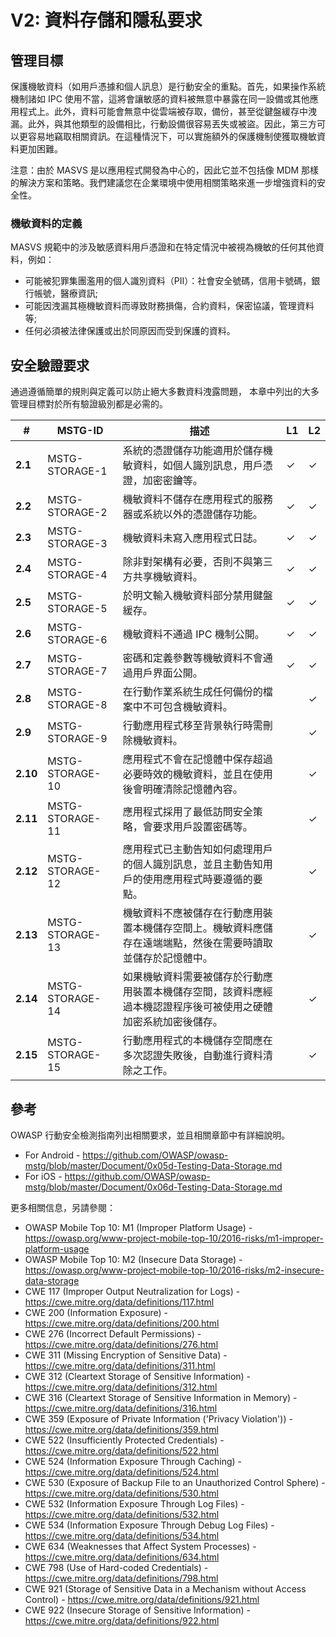 # V2: 資料存儲和隱私要求

## 管理目標

保護機敏資料（如用戶憑據和個人訊息）是行動安全的重點。首先，如果操作系統機制諸如 IPC 使用不當，這將會讓敏感的資料被無意中暴露在同一設備或其他應用程式上。此外，資料可能會無意中從雲端被存取，備份，甚至從鍵盤緩存中洩漏。此外，與其他類型的設備相比，行動設備很容易丟失或被盜。因此，第三方可以更容易地竊取相關資訊。在這種情況下，可以實施額外的保護機制使獲取機敏資料更加困難。

注意：由於 MASVS 是以應用程式開發為中心的，因此它並不包括像 MDM 那樣的解決方案和策略。我們建議您在企業環境中使用相關策略來進一步增強資料的安全性。

### 機敏資料的定義

MASVS 規範中的涉及敏感資料用戶憑證和在特定情況中被視為機敏的任何其他資料，例如：

- 可能被犯罪集團濫用的個人識別資料（PII）：社會安全號碼，信用卡號碼，銀行帳號，醫療資訊;
- 可能因洩漏其極機敏資料而導致財務損傷，合約資料，保密協議，管理資料等;
- 任何必須被法律保護或出於同原因而受到保護的資料。

## 安全驗證要求

通過遵循簡單的規則與定義可以防止絕大多數資料洩露問題， 本章中列出的大多管理目標對於所有驗證級別都是必需的。

| # | MSTG-ID | 描述 | L1 | L2 |
| -- | ---------- | ---------------------- | - | - |
| **2.1** | MSTG-STORAGE-1 | 系統的憑證儲存功能適用於儲存機敏資料，如個人識別訊息，用戶憑證，加密密鑰等。 | ✓ | ✓ |
| **2.2** | MSTG-STORAGE-2 | 機敏資料不儲存在應用程式的服務器或系統以外的憑證儲存功能。 | ✓ | ✓ |
| **2.3** | MSTG-STORAGE-3 | 機敏資料未寫入應用程式日誌。 | ✓ | ✓ |
| **2.4** | MSTG-STORAGE-4 | 除非對架構有必要，否則不與第三方共享機敏資料。  | ✓ | ✓ |
| **2.5** | MSTG-STORAGE-5 | 於明文輸入機敏資料部分禁用鍵盤緩存。 | ✓ | ✓ |
| **2.6** | MSTG-STORAGE-6 | 機敏資料不通過 IPC 機制公開。 | ✓ | ✓ |
| **2.7** | MSTG-STORAGE-7 | 密碼和定義參數等機敏資料不會通過用戶界面公開。 | ✓ | ✓ |
| **2.8** | MSTG-STORAGE-8 | 在行動作業系統生成任何備份的檔案中不可包含機敏資料。 |   | ✓ |
| **2.9** | MSTG-STORAGE-9 | 行動應用程式移至背景執行時需刪除機敏資料。 |  | ✓ |
| **2.10** | MSTG-STORAGE-10 | 應用程式不會在記憶體中保存超過必要時效的機敏資料，並且在使用後會明確清除記憶體內容。 |  | ✓ |
| **2.11** | MSTG-STORAGE-11 | 應用程式採用了最低訪問安全策略，會要求用戶設置密碼等。 |  | ✓ |
| **2.12** | MSTG-STORAGE-12 | 應用程式已主動告知如何處理用戶的個人識別訊息，並且主動告知用戶的使用應用程式時要遵循的要點。 |  | ✓ |
| **2.13** | MSTG-STORAGE-13 | 機敏資料不應被儲存在行動應用裝置本機儲存空間上。機敏資料應儲存在遠端端點，然後在需要時讀取並儲存於記憶體中。 |  | ✓ |
| **2.14** | MSTG-STORAGE-14 | 如果機敏資料需要被儲存於行動應用裝置本機儲存空間，該資料應經過本機認證程序後可被使用之硬體加密系統加密後儲存。 |  | ✓ |
| **2.15** | MSTG-STORAGE-15 | 行動應用程式的本機儲存空間應在多次認證失敗後，自動進行資料清除之工作。 |  | ✓ |

## 參考

OWASP 行動安全檢測指南列出相關要求，並且相關章節中有詳細說明。

- For Android - <https://github.com/OWASP/owasp-mstg/blob/master/Document/0x05d-Testing-Data-Storage.md>
- For iOS - <https://github.com/OWASP/owasp-mstg/blob/master/Document/0x06d-Testing-Data-Storage.md>

更多相關信息，另請參閱：

- OWASP Mobile Top 10: M1 (Improper Platform Usage) - <https://owasp.org/www-project-mobile-top-10/2016-risks/m1-improper-platform-usage>
- OWASP Mobile Top 10: M2 (Insecure Data Storage) - <https://owasp.org/www-project-mobile-top-10/2016-risks/m2-insecure-data-storage>
- CWE 117 (Improper Output Neutralization for Logs) - <https://cwe.mitre.org/data/definitions/117.html>
- CWE 200 (Information Exposure) - <https://cwe.mitre.org/data/definitions/200.html>
- CWE 276 (Incorrect Default Permissions) - <https://cwe.mitre.org/data/definitions/276.html>
- CWE 311 (Missing Encryption of Sensitive Data) - <https://cwe.mitre.org/data/definitions/311.html>
- CWE 312 (Cleartext Storage of Sensitive Information) - <https://cwe.mitre.org/data/definitions/312.html>
- CWE 316 (Cleartext Storage of Sensitive Information in Memory) - <https://cwe.mitre.org/data/definitions/316.html>
- CWE 359 (Exposure of Private Information ('Privacy Violation')) - <https://cwe.mitre.org/data/definitions/359.html>
- CWE 522 (Insufficiently Protected Credentials) - <https://cwe.mitre.org/data/definitions/522.html>
- CWE 524 (Information Exposure Through Caching) - <https://cwe.mitre.org/data/definitions/524.html>
- CWE 530 (Exposure of Backup File to an Unauthorized Control Sphere) - <https://cwe.mitre.org/data/definitions/530.html>
- CWE 532 (Information Exposure Through Log Files) - <https://cwe.mitre.org/data/definitions/532.html>
- CWE 534 (Information Exposure Through Debug Log Files) - <https://cwe.mitre.org/data/definitions/534.html>
- CWE 634 (Weaknesses that Affect System Processes) - <https://cwe.mitre.org/data/definitions/634.html>
- CWE 798 (Use of Hard-coded Credentials) - <https://cwe.mitre.org/data/definitions/798.html>
- CWE 921 (Storage of Sensitive Data in a Mechanism without Access Control) - <https://cwe.mitre.org/data/definitions/921.html>
- CWE 922 (Insecure Storage of Sensitive Information) - <https://cwe.mitre.org/data/definitions/922.html>
